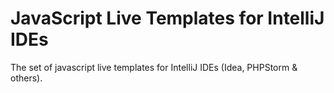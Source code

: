 # JavaScript Live Templates for IntelliJ IDEs
The set of javascript live templates for IntelliJ IDEs (Idea, PHPStorm & others).

